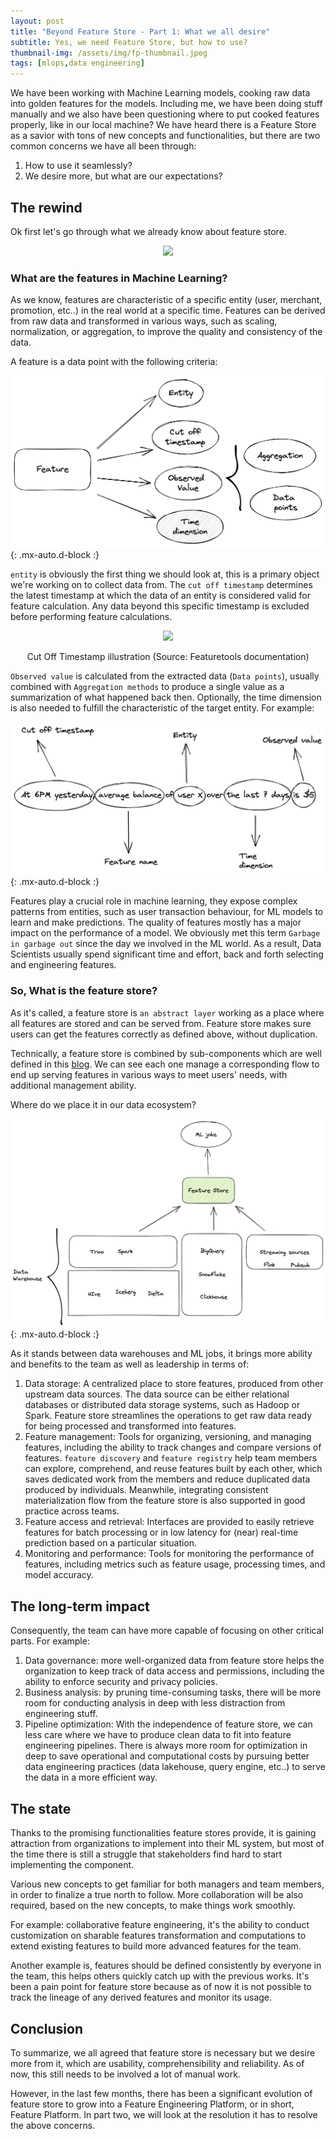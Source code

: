 ```yaml
---
layout: post
title: "Beyond Feature Store - Part 1: What we all desire"
subtitle: Yes, we need Feature Store, but how to use?
thumbnail-img: /assets/img/fp-thumbnail.jpeg
tags: [mlops,data engineering]
---
```


We have been working with Machine Learning models, cooking raw data into golden features for the models. Including me, we have been doing stuff manually and we also have been questioning where to put cooked features properly, like in our local machine? We have heard there is a Feature Store as a savior with tons of new concepts and functionalities, but there are two common concerns we have all been through:

1. How to use it seamlessly?
2. We desire more, but what are our expectations?

## The rewind

Ok first let's go through what we already know about feature store.

<p align = "center">
<img src = "https://en.meming.world/images/en/7/7a/It%27s_Rewind_time.jpg">
</p>
<p align = "center">
</p>


### What are the features in Machine Learning?

As we know, features are characteristic of a specific entity (user, merchant, promotion, etc..) in the real world at a specific time. Features can be derived from raw data and transformed in various ways, such as scaling, normalization, or aggregation, to improve the quality and consistency of the data.

A feature is a data point with the following criteria:

![Features Definition](/assets/img/feature.png){: .mx-auto.d-block :}

`entity` is obviously the first thing we should look at, this is a primary object we're working on to collect data from. The `cut off timestamp` determines the latest timestamp at which the data of an entity is considered valid for feature calculation. Any data beyond this specific timestamp is excluded before performing feature calculations.

<p align = "center">
<img src = "https://featuretools.alteryx.com/en/stable/_images/retail_ct.png">
</p>
<p align = "center">
Cut Off Timestamp illustration (Source: Featuretools documentation)
</p>

`Observed value` is calculated from the extracted data (`Data points`), usually combined with `Aggregation methods` to produce a single value as a summarization of what happened back then. Optionally, the time dimension is also needed to fulfill the characteristic of the target entity. For example:

![Example](/assets/img/feat_example.png){: .mx-auto.d-block :}

Features play a crucial role in machine learning, they expose complex patterns from entities, such as user transaction behaviour, for ML models to learn and make predictions. The quality of features mostly has a major impact on the performance of a model. We obviously met this term `Garbage in garbage out` since the day we involved in the ML world. As a result, Data Scientists usually spend significant time and effort, back and forth selecting and engineering features.

### So, What is the feature store?
As it's called, a feature store is `an abstract layer` working as a place where all features are stored and can be served from. Feature store makes sure users can get the features correctly as defined above, without duplication.

Technically, a feature store is combined by sub-components which are well defined in this [blog](https://www.tecton.ai/blog/what-is-a-feature-store/). We can see each one manage a corresponding flow to end up serving features in various ways to meet users' needs, with additional management ability.

Where do we place it in our data ecosystem?

![Feature Store in Data Ecosystem](/assets/img/fs_in_ecosys.png){: .mx-auto.d-block :}

As it stands between data warehouses and ML jobs, it brings more ability and benefits to the team as well as leadership in terms of:

1. Data storage: A centralized place to store features, produced from other upstream data sources. The data source can be either relational databases or distributed data storage systems, such as Hadoop or Spark. Feature store streamlines the operations to get raw data ready for being processed and transformed into features.
2. Feature management: Tools for organizing, versioning, and managing features, including the ability to track changes and compare versions of features. `feature discovery` and `feature registry` help team members can explore, comprehend, and reuse features built by each other, which saves dedicated work from the members and reduce duplicated data produced by individuals. Meanwhile, integrating consistent materialization flow from the feature store is also supported in good practice across teams.
3. Feature access and retrieval: Interfaces are provided to easily retrieve features for batch processing or in low latency for (near) real-time prediction based on a particular situation.
4. Monitoring and performance: Tools for monitoring the performance of features, including metrics such as feature usage, processing times, and model accuracy.

## The long-term impact

Consequently, the team can have more capable of focusing on other critical parts. For example:

1. Data governance: more well-organized data from feature store helps the organization to keep track of data access and permissions, including the ability to enforce security and privacy policies.
2. Business analysis: by pruning time-consuming tasks, there will be more room for conducting analysis in deep with less distraction from engineering stuff.
3. Pipeline optimization: With the independence of feature store, we can less care where we have to produce clean data to fit into feature engineering pipelines. There is always more room for optimization in deep to save operational and computational costs by pursuing better data engineering practices (data lakehouse, query engine, etc..) to serve the data in a more efficient way.


## The state
Thanks to the promising functionalities feature stores provide, it is gaining attraction from organizations to implement into their ML system, but most of the time there is still a struggle that stakeholders find hard to start implementing the component.

Various new concepts to get familiar for both managers and team members, in order to finalize a true north to follow. More collaboration will be also required, based on the new concepts, to make things work smoothly.

For example: collaborative feature engineering, it's the ability to conduct customization on sharable features transformation and computations to extend existing features to build more advanced features for the team.

Another example is, features should be defined consistently by everyone in the team, this helps others quickly catch up with the previous works. It's been a pain point for feature store because as of now it is not possible to track the lineage of any derived features and monitor its usage.

## Conclusion

To summarize, we all agreed that feature store is necessary but we desire more from it, which are usability, comprehensibility and reliability. As of now, this still needs to be involved a lot of manual work.

However, in the last few months, there has been a significant evolution of feature store to grow into a Feature Engineering Platform, or in short, Feature Platform. In part two, we will look at the resolution it has to resolve the above concerns.
